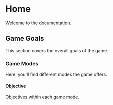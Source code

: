 # Home

Welcome to the documentation.

## Game Goals

This section covers the overall goals of the game.

<!-- A placeholder for content related to game goals -->

### Game Modes

Here, you'll find different modes the game offers.

<!-- A placeholder for content related to game modes -->

#### Objective

Objectives within each game mode.

<!-- Content specific to objectives -->